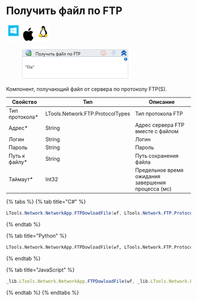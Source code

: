 # Получить файл по FTP

![](<../../../../.gitbook/assets/image (100) (1) (1) (1) (1) (1) (237).png>)

<figure><img src="../../../../.gitbook/assets/get_file_ftp.png" alt=""><figcaption></figcaption></figure>

Компонент, получающий файл от сервера по протоколу FTP(S).

| Свойство        | Тип                              | Описание                                           |
| --------------- | -------------------------------- | -------------------------------------------------- |
| Тип протокола\* | LTools.Network.FTP.ProtocolTypes | Тип протокола FTP                                  |
| Адрес\*         | String                           | Адрес сервера FTP вместе с файлом                  |
| Логин           | String                           | Логин                                              |
| Пароль          | String                           | Пароль                                             |
| Путь к файлу\*  | String                           | Путь сохранения файла                              |
| Таймаут\*       | Int32                            | Предельное время ожидания завершения процесса (мс) |

{% tabs %}
{% tab title="C#" %}
```csharp
LTools.Network.NetworkApp.FTPDowloadFile(wf, LTools.Network.FTP.ProtocolTypes.FTP, "server", "login", "pass", "Путь к файлу", 10000);
```
{% endtab %}

{% tab title="Python" %}
```python
LTools.Network.NetworkApp.FTPDowloadFile(wf, LTools.Network.FTP.ProtocolTypes.FTP, "server", "login", "pass", "Путь к файлу", 10000)
```
{% endtab %}

{% tab title="JavaScript" %}
```javascript
_lib.LTools.Network.NetworkApp.FTPDowloadFile(wf, _lib.LTools.Network.FTP.ProtocolTypes.FTP, "server", "login", "pass", "Путь к файлу", 10000);
```
{% endtab %}
{% endtabs %}

